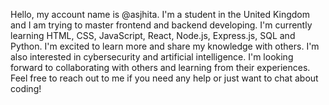 Hello, my account name is @asjhita.
I'm a student in the United Kingdom and I am trying to master frontend and backend developing.
I'm currently learning HTML, CSS, JavaScript, React, Node.js, Express.js, SQL and Python.
I'm excited to learn more and share my knowledge with others.
I'm also interested in cybersecurity and artificial intelligence.
I'm looking forward to collaborating with others and learning from their experiences.
Feel free to reach out to me if you need any help or just want to chat about coding!